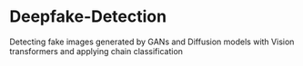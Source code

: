 # Deepfake-Detection
Detecting fake images generated by GANs and Diffusion models with Vision transformers and applying chain classification
